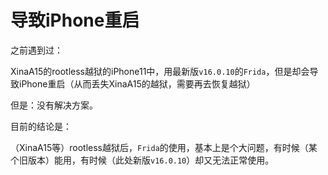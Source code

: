 # 导致iPhone重启

之前遇到过：

XinaA15的rootless越狱的iPhone11中，用最新版`v16.0.10`的`Frida`，但是却会导致iPhone重启（从而丢失XinaA15的越狱，需要再去恢复越狱）

但是：没有解决方案。

目前的结论是：

（XinaA15等）rootless越狱后，`Frida`的使用，基本上是个大问题，有时候（某个旧版本）能用，有时候（此处新版`v16.0.10`）却又无法正常使用。
